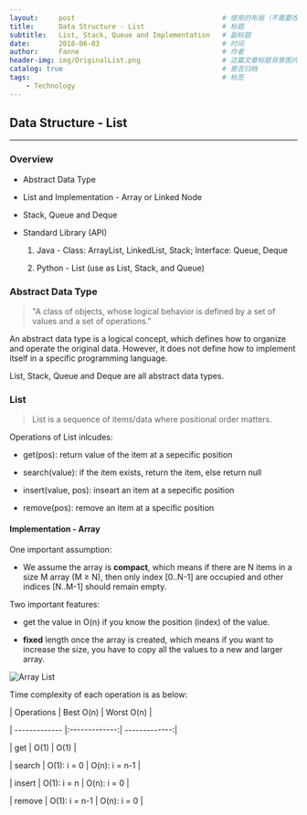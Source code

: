 ```yaml
---
layout:     post   				                    # 使用的布局（不需要改）
title:      Data Structure - List 				    # 标题 
subtitle:   List, Stack, Queue and Implementation   # 副标题
date:       2018-06-03			                    # 时间
author:     Fanne 						            # 作者
header-img: img/OriginalList.png                    # 这篇文章标题背景图片
catalog: true 						                # 是否归档
tags:								                # 标签
    - Technology
---
```


## Data Structure - List 

***

### Overview 

* Abstract Data Type

* List and Implementation - Array or Linked Node

* Stack, Queue and Deque

* Standard Library (API)

    1. Java - Class: ArrayList, LinkedList, Stack; Interface: Queue, Deque
    
    2. Python - List (use as List, Stack, and Queue)



### Abstract Data Type 

> "A class of objects, whose logical behavior is defined by a set of values and a set of operations."

An abstract data type is a logical concept, which defines how to organize and operate the original data. However, it does not define how to implement itself in a specific programming language. 

List, Stack, Queue and Deque are all abstract data types.



### List

> List is a sequence of items/data where positional order matters. 

Operations of List inlcudes: 

* get(pos): return value of the item at a sepecific position

* search(value): if the item exists, return the item, else return null

* insert(value, pos): inseart an item at a sepecific position

* remove(pos): remove an item at a specific position



#### Implementation - Array 

One important assumption: 

* We assume the array is **compact**, which means if there are N items in a size M array (M ≥ N), then only index [0..N-1] are occupied and other indices [N..M-1] should remain empty.

Two important features: 

* get the value in O(n) if you know the position (index) of the value. 

* **fixed** length once the array is created, which means if you want to increase the size, you have to copy all the values to a new and larger array.

![Array List](https://FanneYang.github.io/img/ArrayList.png)

Time complexity of each operation is as below: 


| Operations    | Best O(n)     | Worst O(n)    |


| ------------- |:-------------:| -------------:|


| get           | O(1)          | O(1)          |


| search        | O(1): i = 0   | O(n): i = n-1 |


| insert        | O(1): i = n   | O(n): i = 0   |


| remove        | O(1): i = n-1 | O(n): i = 0   |
